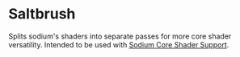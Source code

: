 # Saltbrush

 Splits sodium's shaders into separate passes for more core shader versatility. Intended to be used with [Sodium Core Shader Support](https://github.com/lni-dev/SodiumCoreShaderSupport).
